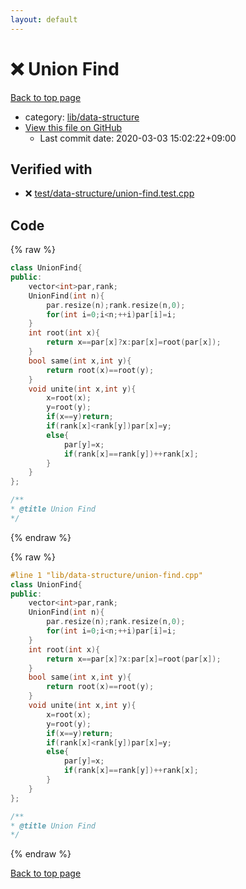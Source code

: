 ```yaml
---
layout: default
---
```


<!-- mathjax config similar to math.stackexchange -->
<script type="text/javascript" async
  src="https://cdnjs.cloudflare.com/ajax/libs/mathjax/2.7.5/MathJax.js?config=TeX-MML-AM_CHTML">
</script>
<script type="text/x-mathjax-config">
  MathJax.Hub.Config({
    TeX: { equationNumbers: { autoNumber: "AMS" }},
    tex2jax: {
      inlineMath: [ ['$','$'] ],
      processEscapes: true
    },
    "HTML-CSS": { matchFontHeight: false },
    displayAlign: "left",
    displayIndent: "2em"
  });
</script>

<script type="text/javascript" src="https://cdnjs.cloudflare.com/ajax/libs/jquery/3.4.1/jquery.min.js"></script>
<script src="https://cdn.jsdelivr.net/npm/jquery-balloon-js@1.1.2/jquery.balloon.min.js" integrity="sha256-ZEYs9VrgAeNuPvs15E39OsyOJaIkXEEt10fzxJ20+2I=" crossorigin="anonymous"></script>
<script type="text/javascript" src="../../../assets/js/copy-button.js"></script>
<link rel="stylesheet" href="../../../assets/css/copy-button.css" />


# :x: Union Find

<a href="../../../index.html">Back to top page</a>

* category: <a href="../../../index.html#cbed23bc82f8d451042dd45b42d995ac">lib/data-structure</a>
* <a href="{{ site.github.repository_url }}/blob/master/lib/data-structure/union-find.cpp">View this file on GitHub</a>
    - Last commit date: 2020-03-03 15:02:22+09:00




## Verified with

* :x: <a href="../../../verify/test/data-structure/union-find.test.cpp.html">test/data-structure/union-find.test.cpp</a>


## Code

<a id="unbundled"></a>
{% raw %}
```cpp
class UnionFind{
public:
	vector<int>par,rank;
	UnionFind(int n){
		par.resize(n);rank.resize(n,0);
		for(int i=0;i<n;++i)par[i]=i;
	}
	int root(int x){
		return x==par[x]?x:par[x]=root(par[x]);
	}
	bool same(int x,int y){
		return root(x)==root(y);
	}
	void unite(int x,int y){
		x=root(x);
		y=root(y);
		if(x==y)return;
		if(rank[x]<rank[y])par[x]=y;
		else{
			par[y]=x;
			if(rank[x]==rank[y])++rank[x];
		}
	}
};

/**
* @title Union Find
*/
```
{% endraw %}

<a id="bundled"></a>
{% raw %}
```cpp
#line 1 "lib/data-structure/union-find.cpp"
class UnionFind{
public:
	vector<int>par,rank;
	UnionFind(int n){
		par.resize(n);rank.resize(n,0);
		for(int i=0;i<n;++i)par[i]=i;
	}
	int root(int x){
		return x==par[x]?x:par[x]=root(par[x]);
	}
	bool same(int x,int y){
		return root(x)==root(y);
	}
	void unite(int x,int y){
		x=root(x);
		y=root(y);
		if(x==y)return;
		if(rank[x]<rank[y])par[x]=y;
		else{
			par[y]=x;
			if(rank[x]==rank[y])++rank[x];
		}
	}
};

/**
* @title Union Find
*/

```
{% endraw %}

<a href="../../../index.html">Back to top page</a>

